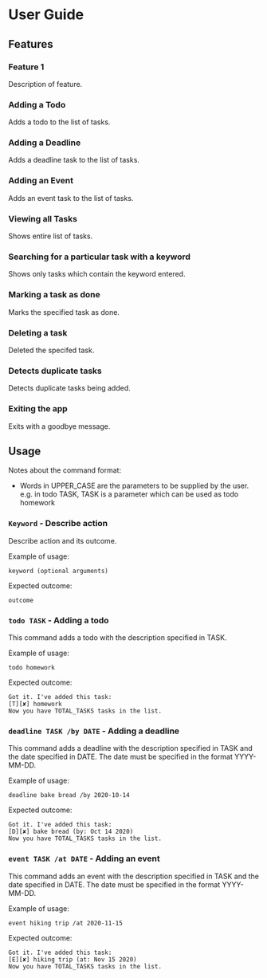# User Guide

## Features

### Feature 1 
Description of feature.

### Adding a Todo 
Adds a todo to the list of tasks.

### Adding a Deadline
Adds a deadline task to the list of tasks.

### Adding an Event
Adds an event task to the list of tasks.

### Viewing all Tasks
Shows entire list of tasks.

### Searching for a particular task with a keyword
Shows only tasks which contain the keyword entered.

### Marking a task as done
Marks the specified task as done.

### Deleting a task
Deleted the specifed task.

### Detects duplicate tasks
Detects duplicate tasks being added.

### Exiting the app
Exits with a goodbye message.

## Usage

Notes about the command format:
* Words in UPPER_CASE are the parameters to be supplied by the user.
e.g. in todo TASK, TASK is a parameter which can be used as todo homework

### `Keyword` - Describe action

Describe action and its outcome.

Example of usage: 

`keyword (optional arguments)`

Expected outcome:

`outcome`

### `todo TASK` - Adding a todo

This command adds a todo with the description specified in TASK.

Example of usage: 

`todo homework`

Expected outcome:

```
Got it. I've added this task:
[T][✘] homework
Now you have TOTAL_TASKS tasks in the list.
```

### `deadline TASK /by DATE` - Adding a deadline

This command adds a deadline with the description specified in TASK and the date specified in DATE.
The date must be specified in the format YYYY-MM-DD.

Example of usage: 

`deadline bake bread /by 2020-10-14`

Expected outcome:

```
Got it. I've added this task:
[D][✘] bake bread (by: Oct 14 2020)
Now you have TOTAL_TASKS tasks in the list.
```

### `event TASK /at DATE` - Adding an event

This command adds an event with the description specified in TASK and the date specified in DATE.
The date must be specified in the format YYYY-MM-DD.

Example of usage: 

`event hiking trip /at 2020-11-15`

Expected outcome:

```
Got it. I've added this task:
[E][✘] hiking trip (at: Nov 15 2020)
Now you have TOTAL_TASKS tasks in the list.
```
